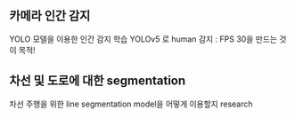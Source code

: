 ## 카메라 인간 감지
YOLO 모델을 이용한 인간 감지 학습
YOLOv5 로 human 감지 : FPS 30을 만드는 것이 목적!
## 차선 및 도로에 대한 segmentation
차선 주행을 위한 line segmentation model을 어떻게 이용할지 research
